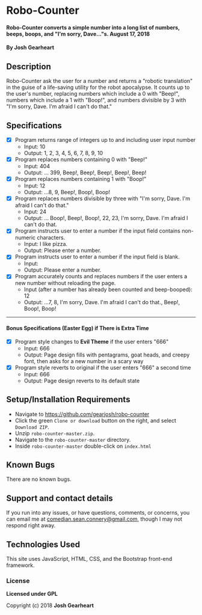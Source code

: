 # Robo-Counter

#### Robo-Counter converts a simple number into a long list of numbers, beeps, boops, and "I'm sorry, Dave..."s. August 17, 2018

#### By Josh Gearheart

## Description

Robo-Counter ask the user for a number and returns a "robotic translation" in the guise of a life-saving utility for the robot apocalypse. It counts up to the user's number, replacing numbers which include a 0 with "Beep!", numbers which include a 1 with "Boop!", and numbers divisible by 3 with "I'm sorry, Dave. I'm afraid I can't do that."

## Specifications

- [x] Program returns range of integers up to and including user input number
  - Input: 10
  - Output: 1, 2, 3, 4, 5, 6, 7, 8, 9, 10
- [x] Program replaces numbers containing 0 with "Beep!"
  - Input: 404
  - Output: ... 399, Beep!, Beep!, Beep!, Beep!, Beep!
- [x] Program replaces numbers containing 1 with "Boop!"
  - Input: 12
  - Output: ...8, 9, Beep!, Boop!, Boop!
- [x] Program replaces numbers divisible by three with "I'm sorry, Dave. I'm afraid I can't do that."
  - Input: 24
  - Output: ... Boop!, Beep!, Boop!, 22, 23, I'm sorry, Dave. I'm afraid I can't do that.
- [x] Program instructs user to enter a number if the input field contains non-numeric characters.
  - Input: I like pizza.
  - Output: Please enter a number.
- [x] Program instructs user to enter a number if the input field is blank.
  - Input:
  - Output: Please enter a number.
- [x] Program accurately counts and replaces numbers if the user enters a new number without reloading the page.
  - Input (after a number has already been counted and beep-booped): 12
  - Output: ...7, 8, I'm sorry, Dave. I'm afraid I can't do that., Beep!, Boop!, Boop!
****
#### Bonus Specifications (Easter Egg) if There is Extra Time

- [x] Program style changes to **Evil Theme** if the user enters "666"
  - Input: 666
  - Output: Page design fills with pentagrams, goat heads, and creepy font, then asks for a new number in a scary way
- [x] Program style reverts to original if the user enters "666" a second time
  - Input: 666
  - Output: Page design reverts to its default state

## Setup/Installation Requirements

- Navigate to https://github.com/gearjosh/robo-counter
- Click the green `Clone or download` button on the right, and select `Download ZIP`.
- Unzip `robo-counter-master.zip`.
- Navigate to the `robo-counter-master` directory.
- Inside `robo-counter-master` double-click on `index.html`

## Known Bugs

There are no known bugs.

## Support and contact details

If you run into any issues, or have questions, comments, or concerns, you can email me at comedian.sean.connery@gmail.com, though I may not respond right away.

## Technologies Used

This site uses JavaScript, HTML, CSS, and the Bootstrap front-end framework.

### License

**Licensed under GPL**

Copyright (c) 2018 **Josh Gearheart**
